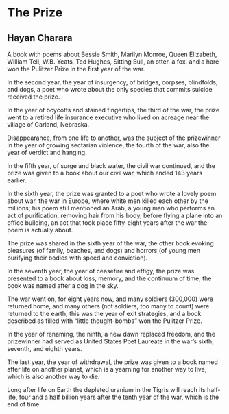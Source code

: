 # The Prize
## Hayan Charara
A book with poems
about Bessie Smith,
Marilyn Monroe,
Queen Elizabeth,
William Tell,
W.B. Yeats,
Ted Hughes,
Sitting Bull,
an otter, a fox, and a hare
won the Pulitzer Prize
in the first year
of the war.

In the second year,
the year of insurgency,
of bridges, corpses,
blindfolds, and dogs,
a poet who wrote
about the only species
that commits suicide
received the prize.

In the year of boycotts
and stained fingertips,
the third of the war,
the prize went
to a retired life insurance executive
who lived on acreage
near the village of Garland,
Nebraska.

Disappearance,
from one life
to another,
was the subject
of the prizewinner
in the year of growing
sectarian violence,
the fourth of the war,
also the year of verdict
and hanging.

In the fifth year,
of surge
and black water,
the civil war continued,
and the prize
was given to a book
about our civil war,
which ended
143 years earlier.

In the sixth year,
the prize was granted
to a poet who wrote a lovely poem
about war, the war
in Europe,
where white men
killed each other
by the millions;
his poem
still mentioned an Arab,
a young man who performs
an act of purification,
removing hair
from his body,
before flying
a plane into an office building,
an act that took place
fifty-eight years after the war
the poem is actually about.

The prize was shared
in the sixth year of the war,
the other book
evoking pleasures
(of family, beaches, and dogs)
and horrors
(of young men
purifying their bodies
with speed
and conviction).

In the seventh year,
the year of ceasefire
and effigy,
the prize was presented
to a book about loss,
memory,
and the continuum of time;
the book was named
after a dog
in the sky.

The war went on,
for eight years now,
and many
soldiers
(300,000)
were returned home,
and many
others
(not soldiers,
too many to count)
were returned
to the earth;
this was the year
of exit strategies,
and a book described as filled
with “little thought-bombs”
won the Pulitzer Prize.

In the year of renaming,
the ninth, a new dawn
replaced freedom,
and the prizewinner
had served
as United States Poet Laureate
in the war’s sixth,
seventh, and eighth years.

The last year,
the year of withdrawal,
the prize was given to a book
named after life
on another planet,
which is a yearning
for another way to live,
which is also
another way to die.

Long after life on Earth
the depleted uranium
in the Tigris
will reach its half-life,
four and a half billion years
after the tenth year of the war,
which is
the end of time.